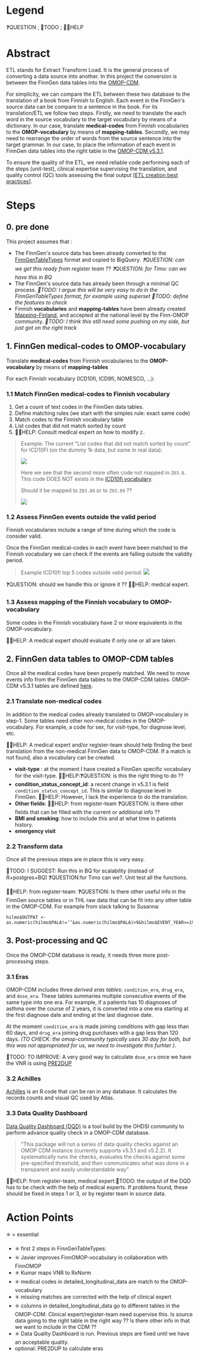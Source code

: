 # Legend

❓QUESTION ; 💪TODO ; 👩‍⚕️HELP 

# Abstract 

ETL stands for Extract Transform Load. It is the general process of converting a data source into another. 
In this project the conversion is between the FinnGen data tables into the [OMOP-CDM](https://www.ohdsi.org/data-standardization/the-common-data-model/).  

For simplicity, we can compare the ETL between these two database to the translation of a book from Finnish to English.
Each event in the  FinnGen's source data can be compare to a sentence in the book. For its translation/ETL we follow two steps. 
Firstly, we need to translate the each word in the source vocabulary to the target vocabulary by means of a dictionary. 
In our case, translate **medical-codes** from Finnish vocabularies to the **OMOP-vocabulary** by means of **mapping-tables**. 
Secondly, we may need to rearrange the order of words from the source sentence into the target grammar. 
In our case, to place the information of each event in FinnGen data tables into the right table in the [OMOP-CDM v5.3.1](https://ohdsi.github.io/CommonDataModel/cdm531.html). 

To ensure the quality of the ETL, we need reliable code performing each of the steps (unit-test), clinical expertise supervising the translation, and quality control (QC) tools assessing the final output [[ETL creation best practices](https://www.ohdsi.org/web/wiki/doku.php?id=documentation:etl_best_practices)].  


# Steps 

## 0. pre done

This project assumes that :
 
- The FinnGen's source data has been already converted to the [FinnGenTableTypes](https://github.com/FINNGEN/FinnGenTableTypes) format and copied to BigQuery. *❓QUESTION: can we get this ready from register team ??* *❓QUESTION: for Timo: can we have this in BQ*
- The FinnGen's source data has already been through a minimal QC process. *💪TODO: I argue this will be very  easy to do in the FinnGenTableTypes format, for example using superset* *💪TODO: define the features to check*
- Finnish **vocabularies** and **mapping-tables** have been already created [Mapping-Finland](https://github.com/FINNGEN/mapping_finland), and accepted at the national level by the Finn-OMOP community. *💪TODO: I think this still need some pushing on my side, but just got on the right track*


## 1. FinnGen medical-codes to OMOP-vocabulary

Translate **medical-codes** from Finnish vocabularies to the **OMOP-vocabulary** by means of **mapping-tables**

For each Finnish vocabulary (ICD10fi, ICD9fi, NOMESCO, ...): 

### 1.1 Match FinnGen medical-codes to Finnish vocabulary

1. Get a count of text codes in the FinnGen data tables. 
2. Define matching rules (we start with the simples rule: exact same code)
3. Match codes to the Finnish vocabulary table
4. List codes that did not match sorted by count
5. 👩‍⚕️HELP: Consult medical expert on how to modify `2.` 

>Example: 
The current "List codes that did not match sorted by count" for ICD10FI (on the dummy 1k data, but same in real data): 
>
>![](source/img/2021-09-20-10-35-26.png)
>
>Here we see that the second more often code not mapped in `Z03.8`. This code DOES NOT exists in the [ICD10fi vocabulary](https://www.julkari.fi/bitstream/handle/10024/80324/15c30d65-2b96-41d7-aca8-1a05aa8a0a19.pdf?sequence=1&isAllowed=y). 
>
>Should it be mapped to  `Z03.80` or to  `Z03.89` ??
>
>![](source/img/2021-09-20-10-38-48.png)


### 1.2 Assess FinnGen events outside the valid period 
Finnish vocabularies include a range of time during which the code is consider valid. 

Once the FinnGen medical-codes in each event have been matched to the Finnish vocabulary we can check if the events are falling outside the validity period. 

> Example ICD10fi top 5 codes outside valid period:
> ![](source/img/2021-09-20-10-48-59.png) 


❓QUESTION: should we handle this or ignore it ??
👩‍⚕️HELP: medical expert. 

### 1.3 Assess mapping of the Finnish vocabulary to OMOP-vocabulary
Some codes in the Finnish vocabulary have 2 or more equivalents in the OMOP-vocabulary.

👩‍⚕️HELP: A medical expert should evaluate if only one or all are taken. 



## 2. FinnGen data tables to OMOP-CDM tables

Once all the medical codes have been properly matched. We need to move events info from the FinnGen data tables to the OMOP-CDM tables. OMOP-CDM v5.3.1 tables are defined [here](https://ohdsi.github.io/CommonDataModel/cdm531.html). 

### 2.1 Translate non-medical codes

In addition to the medical codes already translated to OMOP-vocabulary in step-1. Some tables need other non-medical codes in the OMOP-vocabulary. For example, a code for sex, for visit-type, for diagnose level, etc. 

👩‍⚕️HELP: A medical expert and/or register-team should help finding the best translation from the non-medical FinnGen data to OMOP-CDM. If a match is not found, also a vocabulary can be created. 

- **visit-type** : at the moment I have created a FinnGen  specific vocabulary for the visit-type. 👩‍⚕️HELP:❓QUESTION: is this the right thing to do ??
- **condition_status_concept_id**: a recent change in v5.3.1 is field `condition_status_concept_id`. This is similar to diagnose level in FinnGen. 👩‍⚕️HELP: However, I lack the experience to do the translation. 
- **Other fields**: 👩‍⚕️HELP: from register-team ❓QUESTION: is there other fields that can be filled with the current or additional info ?? 
- **BMI and smoking**: how to include this and at what time in patients history.  
- **emergency visit**


### 2.2 Transform data
Once all the previous steps are in place this is very easy. 

💪TODO: I SUGGEST: Run this in BQ for scalability (instead of R+postgres+BQ) ❓QUESTION:for Timo can we?. Unit test all the functions.  

👩‍⚕️HELP: from register-team: ❓QUESTION: Is there other useful info in the FinnGen source tables or in THL raw data that can be fit into any other table in the OMOP-CDM. For example from slack talking to Susanna: 
```
hilmo$OUTPAT <- as.numeric(hilmo$PALA!=‘’&as.numeric(hilmo$PALA)>9&hilmo$EVENT_YEAR>=1998)
```


## 3. Post-processing and QC

Once the OMOP-CDM database is ready, it needs three more post-processing steps. 

### 3.1 Eras
OMOP-CDM includes three *derived eras tables*: `condition_era`, `drug_era`, and `dose_era`. 
These tables summaries multiple consecutive events of the same type into one era. 
For example, if a patients has 10 diagnoses of asthma over the course of 2 years, it is converted into a one era starting at the first diagnose date and ending at the last diagnose date.   

At the moment `condition_era` is made joining conditions with gap less than 60 days, and `drug_era` joining drug purchases with a gap less than 120 days. *(TO CHECK: the omop-community typically uses 30 day for both, but this was not appropriated for us, we need to investigate this furhter )*. 

💪TODO: TO IMPROVE: A very good way to calculate `dose_era` once we have the VNR is using [PRE2DUP](https://pubmed.ncbi.nlm.nih.gov/25890003/)  

### 3.2 Achilles 
[Achilles](https://ohdsi.github.io/Achilles/) is an R code that can be ran in any database. 
It calculates the records counts and visual QC used by Atlas. 

### 3.3 Data Quality Dashboard 
[Data Quality Dashboard (DQD)](https://ohdsi.github.io/DataQualityDashboard/) is a tool build by the OHDSI community to perform advance quality  check in a OMOP-CDM database. 


>"This package will run a series of data quality checks against an OMOP CDM instance (currently supports v5.3.1 and v5.2.2). It systematically runs the checks, evaluates the checks against some pre-specified threshold, and then communicates what was done in a transparent and easily understandable way"


👩‍⚕️HELP: from register-team, medical expert:💪TODO: the output of the DQD has to be check with the help of medical experts. If problems found, these should be fixed in steps 1 or 3, or by register team in source data. 



# Action Points

✳️ = essential

- ✳️ first 2 steps in FinnGenTableTypes:  
- ✳️ Javier improves FinnOMOP-vocabulary in collaboration with FinnOMOP
- ✳️ Kumar maps VNR to RxNorm
- ✳️ medical codes in detailed_longitudinal_data are match to the OMOP-vocabulary
- ✳️ missing matches are corrected with the help of clinical expert
- ✳️ columns in detailed_longitudinal_data go to different tables in the OMOP-CDM. Clinical expert/register-team need supervise this. Is source data going to the right table in the right way ??  Is there other info in that we want to include in the CDM ??
- ✳️ Data Quality Dashboard is run. Previous steps are fixed until we have an acceptable quality. 
- optional: PRE2DUP to calculate eras